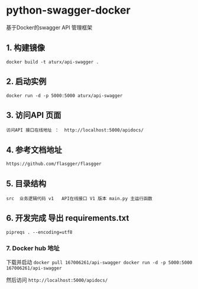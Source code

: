 # python-swagger-docker
基于Docker的swagger API 管理框架


## 1. 构建镜像
`
docker build -t aturx/api-swagger .
`

## 2. 启动实例

`
docker run -d -p 5000:5000 aturx/api-swagger
`

## 3. 访问API 页面
 `
访问API 接口在线地址 ：  http://localhost:5000/apidocs/
 `

## 4. 参考文档地址
`
https://github.com/flasgger/flasgger
`

## 5. 目录结构
`
src  业务逻辑代码
v1   API在线接口 V1 版本
main.py 主运行函数
`

## 6. 开发完成 导出 requirements.txt
`
pipreqs . --encoding=utf8
`

### 7. Docker hub 地址
下载并启动
`
docker pull 167006261/api-swagger
docker run -d -p 5000:5000 167006261/api-swagger
`

然后访问
`
http://localhost:5000/apidocs/
`